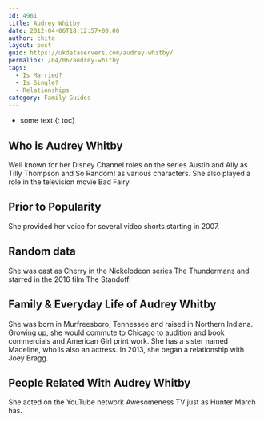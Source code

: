 ```yaml
---
id: 4961
title: Audrey Whitby
date: 2012-04-06T18:12:57+00:00
author: chito
layout: post
guid: https://ukdataservers.com/audrey-whitby/
permalink: /04/06/audrey-whitby
tags:
  - Is Married?
  - Is Single?
  - Relationships
category: Family Guides
---
```


* some text
{: toc}
          
          
## Who is  Audrey Whitby
                  
                  
                  
Well known for her Disney Channel roles on the series Austin and Ally as Tilly Thompson and So Random! as various characters. She also played a role in the television movie Bad Fairy. 
                  
                
                
                
## Prior to Popularity 
                  
                  
                  
She provided her voice for several video shorts starting in 2007. 
                  
                
                
                
## Random data 
                  
                  
                  
She was cast as Cherry in the Nickelodeon series The Thundermans and starred in the 2016 film The Standoff. 
                  
                
                
                
## Family & Everyday Life of Audrey Whitby
                  
                  
                  
She was born in Murfreesboro, Tennessee and raised in Northern Indiana. Growing up, she would commute to Chicago to audition and book commercials and American Girl print work. She has a sister named Madeline, who is also an actress. In 2013, she began a relationship with Joey Bragg. 
                  
                
                
                
## People Related With  Audrey Whitby
                  
                  
                  
She acted on the YouTube network Awesomeness TV just as Hunter March has. 
                  
                
              
            
          
          
          
    
    
  
